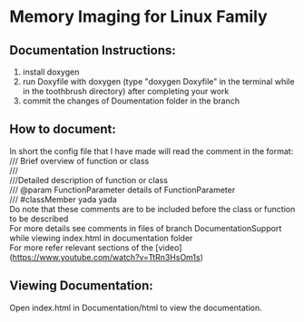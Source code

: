 # Memory Imaging for Linux Family

## Documentation Instructions:
1. install doxygen
2. run Doxyfile with doxygen (type "doxygen Doxyfile" in the terminal while in the toothbrush directory) after completing your work
3. commit the changes of Doumentation folder in the branch

## How to document:
In short the config file that I have made will read the comment in the format:
/// Brief overview of function or class <br>
/// <br>
///Detailed description of function or class <br>
/// @param FunctionParameter details of FunctionParameter <br>
/// #classMember yada yada <br>
Do note that these comments are to be included before the class or function to be described <br>
For more details see comments in files of branch DocumentationSupport while viewing index.html in documentation folder <br>
For more refer relevant sections of the [video] (https://www.youtube.com/watch?v=TtRn3HsOm1s) 

## Viewing Documentation:

Open index.html in Documentation/html to view the documentation.
